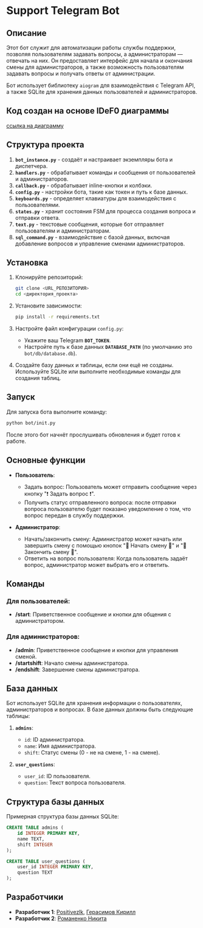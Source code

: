 # Support Telegram Bot

## Описание

Этот бот служит для автоматизации работы службы поддержки, позволяя пользователям задавать вопросы, а администраторам — отвечать на них. Он предоставляет интерфейс для начала и окончания смены для администраторов, а также возможность пользователям задавать вопросы и получать ответы от администрации. 

Бот использует библиотеку `aiogram` для взаимодействия с Telegram API, а также SQLite для хранения данных пользователей и администраторов.

## Код создан на основе IDeF0 диаграммы

[ссылка на диаграмму](https://viewer.diagrams.net/?tags=%7B%7D&lightbox=1&highlight=0000ff&edit=_blank&layers=1&nav=1&title=support-tg-bot.drawio#R%3Cmxfile%3E%3Cdiagram%20name%3D%22%D0%A1%D1%82%D1%80%D0%B0%D0%BD%D0%B8%D1%86%D0%B0%20%E2%80%94%201%22%20id%3D%22VsIl_wmOL8zB-NCBbUsj%22%3E7V1Zc6PKFf41erSLZhM8ylqSVN1JTTKpyp28MRIjkysLRcJj%2B%2F76sHTD6dPdgBCLJPwiQwva0Gf9ztKaGPOX978cvcPzl3Dj7ya6tnmfGIuJrpvEduI%2FychHNqLrrp6NbI%2FBJhsjxcC34E%2BfDmp09DXY%2BCfuwigMd1Fw4AfX4X7vryNuzDsewzf%2Bsp%2Fhjv%2BvB2%2FrCwPf1t5OHP13sImes1FHnxbjf%2FWD7TP7z8R2s29ePHYxfZPTs7cJ38CQsZwY82MYRtnRy%2Fvc3yWrx9Ylu2%2Bl%2BDZ%2FsKO%2Fj%2BrcsPv9zfn6j%2FU%2FV8vD94%2B%2F7%2F6z3f7rywOd5Ze3e6UvPFlok1n6%2BWSln0%2Fg2JgsyMTR0uPscx7fnR6Q9HOZXqCng%2FEBYTPEx0Z6bLOL45Endu%2BK3Rt%2FmuDTAv8uu3GWflKmOkUfjEzH8HW%2F8ZM31SbG09tzEPnfDt46%2BfYt5sx47Dl62cVnJD6k7%2BwfI%2F9duZgkJ1HM3H744kfHj%2FgSeoNuUKpSviYuPX8rmIQwyj8DBrHpmEf5cptPXZAuPqDUO4OSupSS7gws7YISp6DnjFEpH18w2sYjK0Yfk656QXYZIxSfmkCfeKUjngjeLtju4%2BN1vOL%2BMR5I6BHEgjejX7wEm01y%2B9PRPwV%2Fej%2FSqRLqHsJgH6XLZz1NrEUy12sUnjLVkUx9io7hH%2F483IXxvIt9uE9m%2BRnsdngo3EdU4%2BhWO3xBTJ4vDJEtDE3CFmZXbGGIbIFp4%2B83s0RTJsTYeadTsOYpxctWdru%2FEdRm5RKBNbAkS8DGjv7Oi4Jf%2FPSydaH%2F4WvCDoACNk%2BBXP%2ByKU7h63Ht07ugvkQTYREXJoq849aPhIlSMuWv3ZxyplygdSDQKyCFSyrKusYrYnuXCN4m%2BBUfbpNDQeNm6jmT3CkY14EqQAYhUw7Z1PHLwdlvQvJbkHTMZprEAPQq6dbYJN2y3ccp4ahgG1YzYZfN5aK5OpZ3e2z00414zW3eXJLGylqYK3%2FMnug3HRv9DAupQFLQ4Fz6mXr1XB3Tz5Hb2yWwf7kVzDEO8JjpaaV97sogL0dukE1iVltkGSTrzCK7AkfNvv6NQWPIJzNAzIXowXkvCYDd%2Fzgd0pWSMJDIEOdDdsrFo%2BahHMZjezSYV8ceYERmBUPopj4Bnqhvh4AogmsmCIctQBjGBlEWhw%2B9IMiViibgAPt%2Fr0kUMQ1oPGSSM4svcA7vmcKgX3MGRwfmRQP%2FeS7E4jI94gqhIp3dVYYG23vgOXgYmz1eupCSKGIDE5ofz7t%2Fl5y8kMhzQIUFWNt8zaEehxYE%2Bhhlz38LShzE5JyWQrVYp2uWqNNJiT5rX6crYrXtMcNNkLoN2jK8T2nrOvVIa3RGWkm8NSEt1KQzTlax5poCYtvgeAXUHAIVNoAlBORdboQPegjDm6boxxkyxujMj9NFYiQu2Dd6Gh6j53Ab7r3dshhFjltxzW9heKCL%2FF8%2Fij7o6iXrz1M3Xq7jx%2B%2F0%2FvTke3LyaLHTxTv8cvFxpo8Yv0%2FqjJVJBEVlmbNVdqErJ2ltd%2FIy%2BsidNfdyXJ7DrTy1ljswGr1MERNAkYUZGFwCvTFjblAtq58Q9Tfvh7%2FrTg8oBZgm6enNkzyjAvmqRHqU4q49apY7vQx9sEvCnz9Pfjd4QJHRgQrdkcSZ5H63BbgB8oTFAgwEDC4Z3o%2FHXeF2B9wIAw8lUQL2L3T42AuZh5JDHRHkMGCBWXToZL7lSDzEXpP5ZHTJHIKCyTYxGweTMT1lc3WN%2FSXZnNbMidxaQAld8fggn5TFEaB64awL9Eqh1TLLbYz4RPrqFC9xdMtQtA3NUkOxmL0qltFlqTD8t92G4URhIrPf%2FDBRJKjEwjukABxgfjWgT1ZqlVAj5ZBO2cTVyFJVNV3aed1n4V%2B4zOPOlaQjvxjrQzHSlrk0NOUmfbpq%2FVio2SV4PLYS9BlgdNbknx8CC4tb7MKL0%2FjKvTyzVDNFKX%2BJsWpyC1d8WrYYU9BluaFpZzEFW9Td44gpUMxQGVPQLTlRe4opSIzt4gZL%2BG4zZGCXyvOD9qjpOl8xxKrhrziEIJYUqH2ACwFBA0wvmnZ2fJ5BqxSQgQMGFsE%2B5dABA%2BbGj8evl1RsOlpD114y19Tq17vXFYmju%2Ffuz%2FCXh%2FLxYYNLibcO55kr1iZXdE3fW53xk1Bryita9Cx5RrFK3dI1G7X%2Fb6KMoiOpLpSqu%2B68f3k6YUYEU88oWDAgLAGCGFLnmT27hckQFiDIbChFsQRqB%2BYY3DMQfYlw5o%2BWszABTokpeyEot47a%2F2gM55GDzTfWyRMrnz04FwslasKxphKhlKX5O%2FPDDHOkkFy3akJywxgSkpsKNwt6SNCLEu04apCVq4Icw9cxredV7d0kGM%2FEoix%2FT6aoev%2FaobguSdGWOexI1WfOJcTD0GANZU0GxtW5U8VA2PBd9ZKky33jascSsXDTFmrZXA6aq2tcrYiYdefg1vNuoeTDch%2F4RFLPvCYYHLVfOHX5smDbkegRQyJD3W3DMLo2Hgf55m5jJYImcnpu4zEUlaEQSZsSYwpltxBNWMadi%2Fic3SJGiLDeQP1AcK763usSgPE8Eobws1QFwn8hBpTYo3Nv%2B4mgr1pTWgophQi6V4%2FLlCjGUSBog0LTSgRtKkjaE4JWVzF%2FIujuEHQmFqUI2jYvM9zdY2bjnCTXJenrc7NWGiicamUnBvYKkmb%2FOTO7Gf4H31765KYCrKAVQ5PkTwsnubAXNUvvDRxNIASFE5y64QRcItoeDBhfXT%2Fej41o2H%2BvCwSEqdyeYwnG%2BLZowr3T2O1rWjzd914MhqIUjwDNx0IynDaFKGfBEF%2BKhArwJGKyEqgk1gTIfaB2FTKwXHl5V0Nz455XvNAuZMuPlU8xEuAm7FRjGYJtk1Yjd5f6bD1UXoCyAod952DYpaCsuin5mrQvYdmIS7Uv6dtwnlO2emFxG6w4PVe7EbCLmrwcpbyYrbKqTBMKV8StHyBWOKN8r542vq6OkrHoas3m8xGFDwyRiNtrmE1sux5HmM2sq%2FpNR07UfsJsjEGwyoQKSJcpFCjhK8FRVOYVcs0pesTWXcfVFLuOFHE1nUWtrjeuxni62r7WyeeobGrNtiUVJxGwVVsltho6dGSi0JE7eCWKOb7QES7vLAJ6Z4eOhKmEKFTXu%2FkrNoRwgEyWYOM8OavKKMcHlftK0liD1H08Hbw9x0xs38If3vqPbco4D%2BvMM0p862AfRIG3myh3OKzpBCt92ex5SvaX6OaxxV%2BimQFyLFnQXsPFOZgcGmh6k1rUslrzqnenyjivPkB8U67FkX9Q11WXP0XeWAMJ3XjFpBsPQftRAXbGCi8MQbm5rmCt%2Bm1Nt8bamm46NeGFpSiJ7gleKOLh7YWcK%2Fa0Sz7RJngad0HdHsL7hSZWdQc7YeWtV4xNztm2Zqicf%2Bup73nxSE3qWO62wp%2FYFt%2FnQTRJz5YUWeGYdXu6UIKe7xxZTYnxyO99QfTG2EoyGekZXVn6GUrm8sb2llIUFZatXqesUEVUvMcTViSFhrDACOpMb7EKatxuueWaWMQkOVrZ9n%2BdtSGwEsHRueXM6lS65fag7am2oqlQLcDYVeijkqTuXhA36XXb1a2qSK4frj4%2FwLj%2FBraN6sgT1xQbUtV5WdE%2BXgI1WjGsA3vxsa%2FoIIfPFU2b3IufduXFXzfOLGt4EpmBRc8llRfQYZzzWbUuZOecaHD5dkrZNS6O8yRfWcJbljSUiWGinCJir0nd3PXdOqE22qrOHbxO0JIUg40Bbuu8xtSa%2FqydfDYcye%2F6x4rl5Smfm0%2FdyuZTwyCCu1Wzrm0ggZTtDt3rVlT26MKaumZjt5Q0%2FD14yVS4KazrnxMXt7kdR6jGrtsHnZm8oUI1U0XIuas%2B6PIYbkUHdK3WnM8gUe0g0bTcHKSpWb7k%2B%2Fr3FrfP3IEYAdfKDc3a%2Bj2y1tl06GBKntlkpsao%2B8v13fkO4%2Bt0NQwT71VGhERM%2FV8gk8xm4Axr1xhNUePzufXZ5H6RSFHTJyT2B9v8zFaEZj930MJ2q%2FcdtD7DAO0Kn44a%2FUwiCQP0a8pbD7f670FEu7J1g54nKDHxejU2UODE5OQDnHz1j0H8agmVW4eOipa9nlwIoc3abBrj1Q0T%2B4SYQboOPwxSKdIiL1wcHVBQZoqL7c2em%2BmZfb%2FSRGc%2FZuaOcukWdthMWXN4rzZjKgkF3KTNGMwU2Lr7iHa0L34w8mxrIJ0N25au1c5dlabdrQeKN3QtOl%2BrtEkD%2BBefHsOkibJgtFhFPn8JN0k4d%2Fl%2F%3C%2Fdiagram%3E%3C%2Fmxfile%3E)

## Структура проекта

1. **`bot_instance.py`** - создаёт и настраивает экземпляры бота и диспетчера.
2. **`handlers.py`** - обрабатывает команды и сообщения от пользователей и администраторов.
3. **`callback.py`** - обрабатывает inline-кнопки и колбэки.
4. **`config.py`** - настройки бота, такие как токен и путь к базе данных.
5. **`keyboards.py`** - определяет клавиатуры для взаимодействия с пользователями.
6. **`states.py`** - хранит состояния FSM для процесса создания вопроса и отправки ответа.
7. **`text.py`** - текстовые сообщения, которые бот отправляет пользователям и администраторам.
8. **`sql_command.py`** - взаимодействие с базой данных, включая добавление вопросов и управление сменами администраторов.

## Установка

1. Клонируйте репозиторий:
   ```bash
   git clone <URL_РЕПОЗИТОРИЯ>
   cd <директория_проекта>
   ```

2. Установите зависимости:
   ```bash
   pip install -r requirements.txt
   ```

3. Настройте файл конфигурации `config.py`:
   - Укажите ваш Telegram **`BOT_TOKEN`**.
   - Настройте путь к базе данных **`DATABASE_PATH`** (по умолчанию это `bot/db/database.db`).

4. Создайте базу данных и таблицы, если они ещё не созданы. Используйте SQLite или выполните необходимые команды для создания таблиц.

## Запуск

Для запуска бота выполните команду:

```bash
python bot/init.py
```

После этого бот начнёт прослушивать обновления и будет готов к работе.

## Основные функции

- **Пользователь**:
  - Задать вопрос: Пользователь может отправить сообщение через кнопку "❗ Задать вопрос ❗".
  - Получить статус отправленного вопроса: после отправки вопроса пользователю будет показано уведомление о том, что вопрос передан в службу поддержки.

- **Администратор**:
  - Начать/закончить смену: Администратор может начать или завершить смену с помощью кнопок "💼 Начать смену 💼" и "🏁 Закончить смену 🏁".
  - Ответить на вопрос пользователя: Когда пользователь задаёт вопрос, администратор может выбрать его и ответить.

## Команды

### Для пользователей:
- **/start**: Приветственное сообщение и кнопки для общения с администратором.


### Для администраторов:
- **/admin**: Приветственное сообщение и кнопки для управления сменой.
- **/startshift**: Начало смены администратора.
- **/endshift**: Завершение смены администратора.

## База данных

Бот использует SQLite для хранения информации о пользователях, администраторов и вопросах. В базе данных должны быть следующие таблицы:

1. **`admins`**:
   - `id`: ID администратора.
   - `name`: Имя администратора.
   - `shift`: Статус смены (0 - не на смене, 1 - на смене).

2. **`user_questions`**:
   - `user_id`: ID пользователя.
   - `question`: Текст вопроса пользователя.

## Структура базы данных

Примерная структура базы данных SQLite:

```sql
CREATE TABLE admins (
    id INTEGER PRIMARY KEY,
    name TEXT,
    shift INTEGER
);

CREATE TABLE user_questions (
    user_id INTEGER PRIMARY KEY,
    question TEXT
);
```

## Разработчики

- **Разработчик 1**: [Positivezlk](https://github.com/Positivezlk), [Герасимов Кирилл](https://t.me/quttei)
- **Разработчик 2**: [Романенко Никита](https://t.me/ArchangelGreenWoods)
